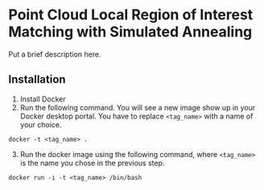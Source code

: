 # Point Cloud Local Region of Interest Matching with Simulated Annealing

Put a brief description here.

## Installation

1. Install Docker
2. Run the following command. You will see a new image show up in your Docker desktop portal. You have to replace `<tag_name>` with a name of your choice.
```
docker -t <tag_name> .
```
3. Run the docker image using the following command, where `<tag_name>` is the name you chose in the previous step.
```
docker run -i -t <tag_name> /bin/bash
```

